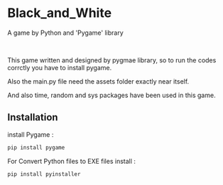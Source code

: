 # Black_and_White
A game by Python and 'Pygame' library

<br>
<p>This game written and designed by pygmae library, so to run the codes corrctly you have to install pygame.</p>
<p>Also the main.py file need the assets folder exactly near itself.</p>
<p>And also time, random and sys packages have been used in this game.</p>

## Installation

install Pygame :

```bash
pip install pygame
```

For Convert Python files to EXE files install :

```bash
pip install pyinstaller
```
